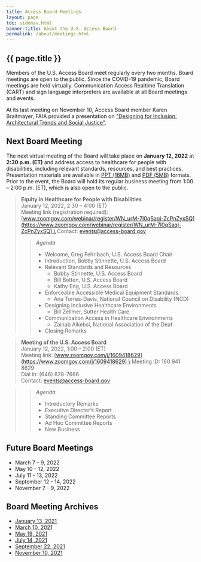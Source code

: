```yaml
---
title: Access Board Meetings
layout: page
toc: sidenav.html
banner-title: About the U.S. Access Board
permalink: /about/meetings.html
---
```


## {{ page.title }}

Members of the U.S. Access Board meet regularly every two months. Board meetings are open to the public. Since the COVID-19 pandemic, Board meetings are held virtually. Communication Access Realtime Translation (CART) and sign language interpreters are available at all Board meetings and events. 

At its last meeting on November 10, Access Board member Karen Braitmayer, FAIA provided a presentation on ["Designing for Inclusion: Architectural Trends and Social Justice"](https://youtu.be/49KcnqvTI28?t=1).   

## Next Board Meeting

The next virtual meeting of the Board will take place on **January 12, 2022** at **2:30 p.m. (ET)** and address access to healthcare for people with disabilities, including relevant standards, resources, and best practices. Presentation materials are available in [PPT (16MB)](https://www.access-board.gov/files/presentations/usab-healthcare-equity-presentation-2022-01-12.pptx) and [PDF (5MB)](https://www.access-board.gov/files/presentations/usab-healthcare-equity-presentation-2022-01-12.pdf) formats.  Prior to the event, the Board will hold its regular business meeting from 1:00 – 2:00 p.m. (ET), which is also open to the public.

> **Equity in Healthcare for People with Disabilities** \
> January 12, 2022, 2:30 – 4:00 (ET) \
> Meeting link (registration required): [www.zoomgov.com/webinar/register/WN_urM-7I0qSaqj-ZcPnZyxSQ](https://www.zoomgov.com/webinar/register/WN_urM-7I0qSaqj-ZcPnZyxSQ) \
> Contact: <events@access-board.gov>
>
>> *Agenda*
>> * Welcome, Greg Fehribach, U.S. Access Board Chair
>> * Introduction, Bobby Stinnette, U.S. Access Board
>> * Relevant Standards and Resources
>>   * Bobby Stinnette, U.S. Access Board
>>   * Bill Botten, U.S. Access Board
>>   * Kathy Eng, U.S. Access Board
>> * Enforceable Accessible Medical Equipment Standards 
>>   * Ana Torres-Davis, National Council on Disability (NCD)
>> * Designing Inclusive Healthcare Environments
>>   * Bill Zellmer, Sutter Health Care
>> * Communication Access in Healthcare Environments
>>   * Zainab Alkebsi, National Association of the Deaf
>> * Closing Remarks

> **Meeting of the U.S. Access Board** \
> January 12, 2022, 1:00 – 2:00 (ET) \
> Meeting link: [www.zoomgov.com/j/1609418629](https://www.zoomgov.com/j/1609418629) \
> Meeting ID: 160 941 8629 \
> Dial in: (646) 828-7666 \
> Contact: <events@access-board.gov>

>> *Agenda* 
>> * Introductory Remarks
>> * Executive Director’s Report
>> * Standing Committee Reports
>> * Ad Hoc Committee Reports
>> * New Business

## Future Board Meetings

- March 7 - 9, 2022
- May 10 - 12, 2022
- July 11 - 13, 2022
- September 12 - 14, 2022
- November 7 - 9, 2022

## Board Meeting Archives

- [January 13, 2021](https://www.youtube.com/watch?v=rR9RfhvM2sU&t=859s)
- [March 10, 2021](https://www.youtube.com/watch?v=xI1j1V1SyjE)
- [May 19, 2021](https://www.youtube.com/watch?v=-0YkBZZEoss)
- [July 14, 2021](https://www.youtube.com/watch?v=078ZOzcZaSs)
- [September 22, 2021](https://www.youtube.com/watch?v=VBJBi-DQRRk)
- [November 10, 2021](https://www.youtube.com/watch?v=mDKLJurVTcY)
